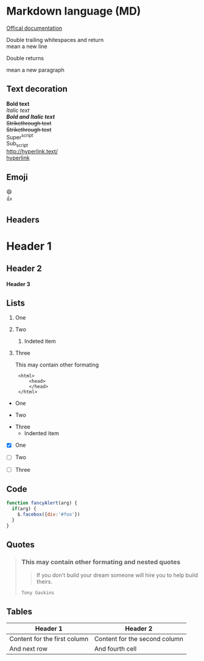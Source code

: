 # Markdown language (MD)

[Offical documentation](https://www.markdownguide.org/)

Double trailing whitespaces and return  
mean a new line

Double returns

mean a new paragraph  


## Text decoration

**Bold text**  
*Italic text*  
***Bold and Italic text***  
~~Strikethrough text~~  
<del>Strikethrough text</del>  
Super<sup>script</sup>  
Sub<sub>script</sub>  
http://hyperlink.text/  
[hyperlink](http://hyperlink.com/)  


## Emoji

:smile:  
:+1:


## Headers

# Header 1
## Header 2
#### Header 3


## Lists

1. One
5. Two
    1. Indeted item
5. Three

    This may contain other formating

        <html>
            <head>
            </head>
        </html>


* One
+ Two
- Three
    - Indented item


- [x] One
- [ ] Two
- [ ] Three


## Code

```javascript
function fancyAlert(arg) {
  if(arg) {
    $.facebox({div:'#foo'})
  }
}
```


## Quotes

> ### This may contain other formating and nested quotes
>> If you don't build your dream someone will hire you to help build theirs.
>
> `Tony Gaskins`


## Tables

Header 1 | Header 2
---------|---------
Content for the first column | Content for the second column
And next row | And fourth cell
